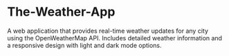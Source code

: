 # The-Weather-App
A web application that provides real-time weather updates for any city using the OpenWeatherMap API. Includes detailed weather information and a responsive design with light and dark mode options.
